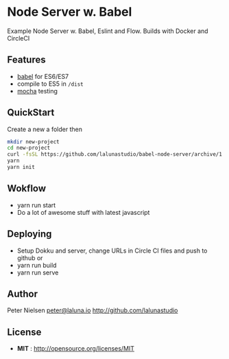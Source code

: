 # Node Server w. Babel
Example Node Server w. Babel, Eslint and Flow. Builds with Docker and CircleCI

## Features

 - [babel](http://babeljs.io) for ES6/ES7
 - compile to ES5 in `/dist`
 - [mocha](https://github.com/mochajs/mocha) testing 

## QuickStart

Create a new a folder then

```sh
mkdir new-project
cd new-project
curl -fsSL https://github.com/lalunastudio/babel-node-server/archive/1.0.0.tar.gz | tar -xz --strip-components=1 babel-node-server
yarn
yarn init
```

## Wokflow

- yarn run start
- Do a lot of awesome stuff with latest javascript

## Deploying

- Setup Dokku and server, change URLs in Circle CI files and push to github 
or
- yarn run build
- yarn run serve

## Author

Peter Nielsen <peter@laluna.io> http://github.com/lalunastudio

## License

 - **MIT** : http://opensource.org/licenses/MIT
